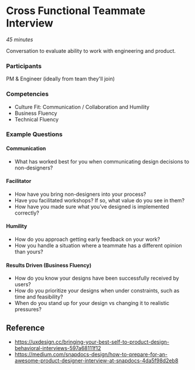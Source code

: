 # Cross Functional Teammate Interview

*45 minutes*

Conversation to evaluate ability to work with engineering and product.

### Participants
PM & Engineer (ideally from team they'll join)


### Competencies
- Culture Fit: Communication / Collaboration and Humility
- Business Fluency
- Technical Fluency


### Example Questions

#### Communication
- What has worked best for you when communicating design decisions to non-designers?

#### Facilitator
- How have you bring non-designers into your process?
- Have you facilitated workshops? If so, what value do you see in them?
- How have you made sure what you’ve designed is implemented correctly?

#### Humility
- How do you approach getting early feedback on your work?
- How you handle a situation where a teammate has a different opinion than yours?

#### Results Driven (Business Fluency)
- How do you know your designs have been successfully received by users?
- How do you prioritize your designs when under constraints, such as time and feasibility?
- When do you stand up for your design vs changing it to realistic pressures?


## Reference
- https://uxdesign.cc/bringing-your-best-self-to-product-design-behavioral-interviews-597a68111f12
- https://medium.com/snapdocs-design/how-to-prepare-for-an-awesome-product-designer-interview-at-snapdocs-4da5f98d2eb8